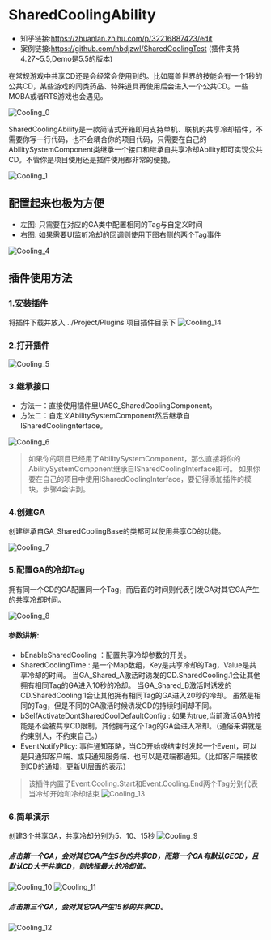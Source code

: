 # SharedCoolingAbility
- 知乎链接:https://zhuanlan.zhihu.com/p/32216887423/edit
- 案例链接:https://github.com/hbdjzwl/SharedCoolingTest  (插件支持4.27~5.5,Demo是5.5的版本)

在常规游戏中共享CD还是会经常会使用到的。比如魔兽世界的技能会有一个1秒的公共CD，某些游戏的同类药品、特殊道具再使用后会进入一个公共CD。一些MOBA或者RTS游戏也会遇见。

![Cooling_0](https://i.postimg.cc/pTkJ5t97/Cooling-0.png)

SharedCoolingAbility是一款简洁式开箱即用支持单机、联机的共享冷却插件，不需要你写一行代码，也不会耦合你的项目代码，只需要在自己的AbilitySystemComponent类继承一个接口和继承自共享冷却Ability即可实现公共CD。不管你是项目使用还是插件使用都非常的便捷。

![Cooling_1](https://i.postimg.cc/L4CVH2Fg/Cooling-1.png)

## 配置起来也极为方便

- 左图: 只需要在对应的GA类中配置相同的Tag与自定义时间
- 右图: 如果需要UI监听冷却的回调则使用下图右侧的两个Tag事件

![Cooling_4](https://i.postimg.cc/wMG5FcQQ/Cooling-4.png)



## 插件使用方法
### 1.安装插件
将插件下载并放入 ../Project/Plugins 项目插件目录下
![Cooling_14](https://i.postimg.cc/Tw2r6Hkc/Cooling-14.png)

### 2.打开插件
![Cooling_5](https://i.postimg.cc/C51Hj6kK/Cooling-5.png)

### 3.继承接口
- 方法一：直接使用插件里UASC_SharedCoolingComponent。
- 方法二：自定义AbilitySystemComponent然后继承自ISharedCoolingnterface。
  
![Cooling_6](https://i.postimg.cc/rF7Crjm8/Cooling-6.png)

> 如果你的项目已经用了AbilitySystemComponent，那么直接将你的AbilitySystemComponent继承自ISharedCoolingInterface即可。
如果你要在自己的项目中使用ISharedCoolingInterface，要记得添加插件的模块，步骤4会讲到。

### 4.创建GA
创建继承自GA_SharedCoolingBase的类都可以使用共享CD的功能。

![Cooling_7](https://i.postimg.cc/RZf1Qt6w/Cooling-7.png)

### 5.配置GA的冷却Tag
拥有同一个CD的GA配置同一个Tag，而后面的时间则代表引发GA对其它GA产生的共享冷却时间。

![Cooling_8](https://i.postimg.cc/QxFJCwj4/Cooling-8.png)

#### 参数讲解:
- bEnableSharedCooling ：配置共享冷却参数的开关。
- SharedCoolingTime : 是一个Map数组，Key是共享冷却的Tag，Value是共享冷却的时间。 
当GA_Shared_A激活时诱发的CD.SharedCooling.1会让其他拥有相同Tag的GA进入10秒的冷却。
当GA_Shared_B激活时诱发的CD.SharedCooling.1会让其他拥有相同Tag的GA进入20秒的冷却。
虽然是相同的Tag，但是不同的GA激活时候诱发CD的持续时间却不同。
- bSelfActivateDontSharedCoolDefaultConfig : 如果为true,当前激活GA的技能是不会被共享CD限制，其他拥有这个Tag的GA会进入冷却。（通俗来讲就是约束别人，不约束自己。）
- EventNotifyPlicy: 事件通知策略，当CD开始或结束时发起一个Event，可以是只通知客户端、或只通知服务端、也可以是双端都通知。（比如客户端接收到CD的通知，更新UI层面的表示）
> 该插件内置了Event.Cooling.Start和Event.Cooling.End两个Tag分别代表当冷却开始和冷却结束
![Cooling_13](https://i.postimg.cc/mkJM7ZTd/Cooling-13.png)


### 6.简单演示
创建3个共享GA，共享冷却分别为5、10、15秒
![Cooling_9](https://i.postimg.cc/HLgwSLXR/Cooling-9.png)

##### 点击第一个GA，会对其它GA产生5秒的共享CD，而第一个GA有默认GECD，且默认CD大于共享CD，则选择最大的冷却值。
![Cooling_10](https://i.postimg.cc/FRP0sg8X/Cooling-10.png)
![Cooling_11](https://i.postimg.cc/g0Hv1PKJ/Cooling-11.png)

##### 点击第三个GA，会对其它GA产生15秒的共享CD。
![Cooling_12](https://i.postimg.cc/rsKxdR20/Cooling-12.png)
